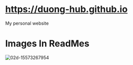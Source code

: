# https://duong-hub.github.io
My personal website
# Images In ReadMes

![02d-15573267954](https://user-images.githubusercontent.com/51747061/59548129-654c7a80-8f74-11e9-8f91-75342e3cad26.png)
